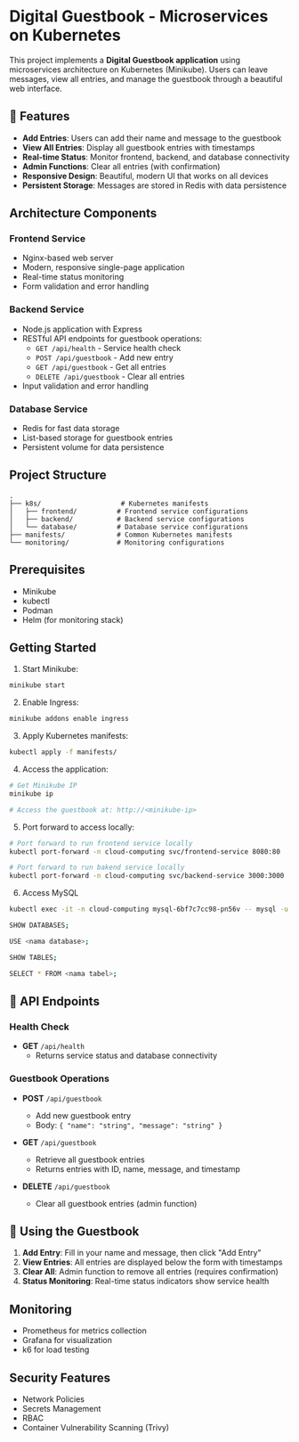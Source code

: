 # Digital Guestbook - Microservices on Kubernetes

This project implements a **Digital Guestbook application** using microservices architecture on Kubernetes (Minikube). Users can leave messages, view all entries, and manage the guestbook through a beautiful web interface.

## 🌟 Features

- **Add Entries**: Users can add their name and message to the guestbook
- **View All Entries**: Display all guestbook entries with timestamps
- **Real-time Status**: Monitor frontend, backend, and database connectivity
- **Admin Functions**: Clear all entries (with confirmation)
- **Responsive Design**: Beautiful, modern UI that works on all devices
- **Persistent Storage**: Messages are stored in Redis with data persistence

## Architecture Components

### Frontend Service
- Nginx-based web server
- Modern, responsive single-page application
- Real-time status monitoring
- Form validation and error handling

### Backend Service
- Node.js application with Express
- RESTful API endpoints for guestbook operations:
  - `GET /api/health` - Service health check
  - `POST /api/guestbook` - Add new entry
  - `GET /api/guestbook` - Get all entries
  - `DELETE /api/guestbook` - Clear all entries
- Input validation and error handling

### Database Service
- Redis for fast data storage
- List-based storage for guestbook entries
- Persistent volume for data persistence

## Project Structure
```
.
├── k8s/                    # Kubernetes manifests
│   ├── frontend/          # Frontend service configurations
│   ├── backend/           # Backend service configurations
│   └── database/          # Database service configurations
├── manifests/             # Common Kubernetes manifests
└── monitoring/            # Monitoring configurations
```

## Prerequisites
- Minikube
- kubectl
- Podman
- Helm (for monitoring stack)

## Getting Started

1. Start Minikube:
```bash
minikube start
```

2. Enable Ingress:
```bash
minikube addons enable ingress
```

3. Apply Kubernetes manifests:
```bash
kubectl apply -f manifests/
```

4. Access the application:
```bash
# Get Minikube IP
minikube ip

# Access the guestbook at: http://<minikube-ip>
```

5. Port forward to access locally:
``` bash
# Port forward to run frontend service locally
kubectl port-forward -n cloud-computing svc/frontend-service 8080:80
```

``` bash
# Port forward to run bakend service locally
kubectl port-forward -n cloud-computing svc/backend-service 3000:3000
```

6. Access MySQL
```bash
kubectl exec -it -n cloud-computing mysql-6bf7c7cc98-pn56v -- mysql -u guestbook -pguestbook guestbook
```

```bash
SHOW DATABASES;
```

```bash
USE <nama database>;
```

```bash
SHOW TABLES;
```

```bash
SELECT * FROM <nama tabel>;
```

## 🚀 API Endpoints

### Health Check
- **GET** `/api/health`
  - Returns service status and database connectivity

### Guestbook Operations
- **POST** `/api/guestbook`
  - Add new guestbook entry
  - Body: `{ "name": "string", "message": "string" }`
  
- **GET** `/api/guestbook`
  - Retrieve all guestbook entries
  - Returns entries with ID, name, message, and timestamp
  
- **DELETE** `/api/guestbook`
  - Clear all guestbook entries (admin function)

## 📱 Using the Guestbook

1. **Add Entry**: Fill in your name and message, then click "Add Entry"
2. **View Entries**: All entries are displayed below the form with timestamps
3. **Clear All**: Admin function to remove all entries (requires confirmation)
4. **Status Monitoring**: Real-time status indicators show service health

## Monitoring
- Prometheus for metrics collection
- Grafana for visualization
- k6 for load testing

## Security Features
- Network Policies
- Secrets Management
- RBAC
- Container Vulnerability Scanning (Trivy) 